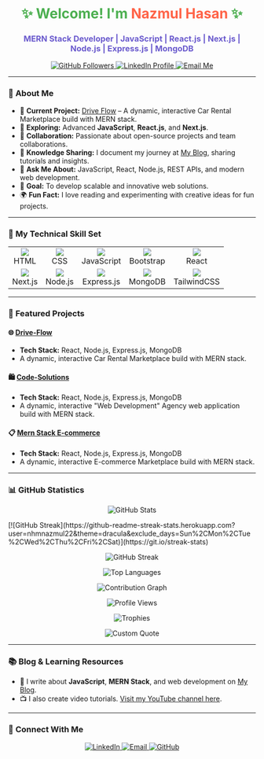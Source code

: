 <h1 align="center" style="color:#4CAF50;">✨ Welcome! I'm <span style="color:#FF6347;">Nazmul Hasan</span> ✨</h1>
<h3 align="center" style="color:#6A5ACD;">MERN Stack Developer | JavaScript | React.js | Next.js | Node.js | Express.js | MongoDB</h3>

<p align="center">
  <a href="https://github.com/nhmnazmul22" target="_blank">
    <img src="https://img.shields.io/github/followers/nhmnazmul22?label=Followers&style=flat-square&color=green&logo=github" alt="GitHub Followers" />
  </a>
  <a href="www.linkedin.com/in/nhmnazmul" target="_blank">
    <img src="https://img.shields.io/badge/-LinkedIn-0077B5?style=flat-square&logo=linkedin&logoColor=white" alt="LinkedIn Profile" />
  </a>
  <a href="mailto:nhmnazmul87@gmail.com">
    <img src="https://img.shields.io/badge/-Gmail-D14836?style=flat-square&logo=gmail&logoColor=white" alt="Email Me" />
  </a>
</p>

---

### 🌟 **About Me**

- 🔭 **Current Project:** [Drive Flow](https://github.com/nhmnazmul22/Drive-flow) – A dynamic, interactive Car Rental Marketplace build with MERN stack.
- 🌱 **Exploring:** Advanced **JavaScript**, **React.js**, and **Next.js**.
- 🤝 **Collaboration:** Passionate about open-source projects and team collaborations.
- 📝 **Knowledge Sharing:** I document my journey at [My Blog](https://nhmnazmul.netlify.app/), sharing tutorials and insights.
- 💬 **Ask Me About:** JavaScript, React, Node.js, REST APIs, and modern web development.
- 🎯 **Goal:** To develop scalable and innovative web solutions.
- 🌍 **Fun Fact:** I love reading and experimenting with creative ideas for fun projects.

---

### 🎨 **My Technical Skill Set**

<table>
  <tr>
    <td align="center">
      <img src="https://img.shields.io/badge/HTML-E34F26?style=for-the-badge&logo=html5&logoColor=white" /><br />HTML
    </td>
    <td align="center">
      <img src="https://img.shields.io/badge/CSS-1572B6?style=for-the-badge&logo=css3&logoColor=white" /><br />CSS
    </td>
    <td align="center">
      <img src="https://img.shields.io/badge/JavaScript-F7DF1E?style=for-the-badge&logo=javascript&logoColor=black" /><br />JavaScript
    </td>
    <td align="center">
      <img src="https://img.shields.io/badge/Bootstrap-7952B3?style=for-the-badge&logo=bootstrap&logoColor=white" /><br />Bootstrap
    </td>
    <td align="center">
      <img src="https://img.shields.io/badge/React-61DAFB?style=for-the-badge&logo=react&logoColor=black" /><br />React
    </td>
  </tr>
  <tr>
    <td align="center">
      <img src="https://img.shields.io/badge/Next.js-000000?style=for-the-badge&logo=next.js&logoColor=white" /><br />Next.js
    </td>
    <td align="center">
      <img src="https://img.shields.io/badge/Node.js-339933?style=for-the-badge&logo=node.js&logoColor=white" /><br />Node.js
    </td>
    <td align="center">
      <img src="https://img.shields.io/badge/Express.js-000000?style=for-the-badge&logo=express&logoColor=white" /><br />Express.js
    </td>
    <td align="center">
      <img src="https://img.shields.io/badge/MongoDB-4EA94B?style=for-the-badge&logo=mongodb&logoColor=white" /><br />MongoDB
    </td>
    <td align="center">
      <img src="https://img.shields.io/badge/TailwindCSS-38B2AC?style=for-the-badge&logo=tailwind-css&logoColor=white" /><br />TailwindCSS
    </td>
  </tr>
</table>

---

### 🚀 **Featured Projects**

#### 🌐 [Drive-Flow](https://github.com/nhmnazmul22/Drive-flow)  
- **Tech Stack:** React, Node.js, Express.js, MongoDB  
-  A dynamic, interactive Car Rental Marketplace build with MERN stack.

#### 🛍️ [Code-Solutions](https://github.com/nhmnazmul22/code-solutions)  
- **Tech Stack:** React, Node.js, Express.js, MongoDB
-  A dynamic, interactive "Web Development" Agency web application build with MERN stack.

#### 📋 [Mern Stack E-commerce](https://github.com/nhmnazmul22/mern-stack-e-commerce)  
- **Tech Stack:** React, Node.js, Express.js, MongoDB
-  A dynamic, interactive E-commerce Marketplace build with MERN stack.

---

### 📊 **GitHub Statistics**

<p align="center">
  <!-- GitHub Stats -->
  <img src="https://github-readme-stats.vercel.app/api?username=nhmnazmul22&show_icons=true&theme=tokyonight" alt="GitHub Stats" />
</p>
[![GitHub Streak](https://github-readme-streak-stats.herokuapp.com?user=nhmnazmul22&theme=dracula&exclude_days=Sun%2CMon%2CTue%2CWed%2CThu%2CFri%2CSat)](https://git.io/streak-stats)
<p align="center">
  <!-- GitHub Streak -->
  <img src="https://github-readme-streak-stats.herokuapp.com/?user=nhmnazmul22&theme=tokyonight" alt="GitHub Streak" />
</p>

<p align="center">
  <!-- Top Languages -->
  <img src="https://github-readme-stats.vercel.app/api/top-langs?username=nhmnazmul22&layout=compact&theme=tokyonight" alt="Top Languages" />
</p>

<p align="center">
  <!-- Contribution Graph -->
  <img src="https://activity-graph.herokuapp.com/graph?username=nhmnazmul22&theme=tokyo-night" alt="Contribution Graph" />
</p>

<p align="center">
  <!-- Profile Views -->
  <img src="https://komarev.com/ghpvc/?username=nhmnazmul22&style=flat-square&color=blueviolet" alt="Profile Views" />
</p>

<p align="center">
  <!-- Trophies -->
  <img src="https://github-profile-trophy.vercel.app/?username=nhmnazmul22&theme=tokyonight" alt="Trophies" />
</p>

<p align="center">
  <!-- Custom Quote -->
  <img src="https://quotes-github-readme.vercel.app/api?type=horizontal&theme=tokyonight" alt="Custom Quote" />
</p>


---

### 📚 **Blog & Learning Resources**

- 📝 I write about **JavaScript**, **MERN Stack**, and web development on [My Blog](https://nhmnazmul.netlify.app/).
- 📺 I also create video tutorials. [Visit my YouTube channel here](https://nhmnazmul.netlify.app/).

---

### 🌟 **Connect With Me**

<p align="center">
  <a href="www.linkedin.com/in/nhmnazmul" target="_blank">
    <img src="https://img.shields.io/badge/-LinkedIn-0077B5?style=for-the-badge&logo=linkedin&logoColor=white" alt="LinkedIn" />
  </a>
  <a href="mailto:nhmnazmul87@gmail.com">
    <img src="https://img.shields.io/badge/-Gmail-D14836?style=for-the-badge&logo=gmail&logoColor=white" alt="Email" />
  </a>
  <a href="https://github.com/nhmnazmul22">
    <img src="https://img.shields.io/badge/-GitHub-181717?style=for-the-badge&logo=github&logoColor=white" alt="GitHub" />
  </a>
</p>
